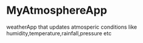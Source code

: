 # MyAtmosphereApp
weatherApp that updates atmosperic conditions like humidity,temperature,rainfall,pressure etc
